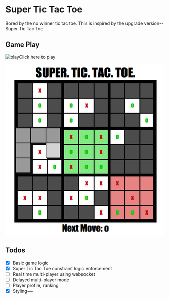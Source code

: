 # Super Tic Tac Toe
Bored by the no winner tic tac toe. This is inspired by the upgrade version--
Super Tic Tac Toe

## Game Play
![play]Click here to play

![img]

[img]: ./docs/img.png
[play]: http://edmundleex.github.io/super_tictactoe/

## Todos
- [x] Basic game logic
- [x] Super Tic Tac Toe constraint logic enforcement
- [ ] Real time multi-player using websocket
- [ ] Delayed multi-player mode
- [ ] Player profile, ranking
- [x] Styling~~